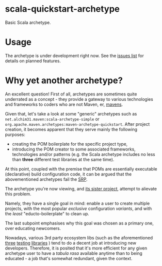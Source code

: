 scala-quickstart-archetype
==========================

Basic Scala archetype.

Usage
=====

The archetype is under development right now. See the [issues list](https://github.com/mikkoz/scala-quickstart-archetype/issues) for details on planned features.

Why yet another archetype?
==========================

An excellent question! First of all, archetypes are sometimes quite underrated as a concept - they provide a gateway to various technologies and frameworks to coders who are not Maven, er, [mavens](https://en.wikipedia.org/wiki/Maven).

Given that, let's take a look at some "generic" archetypes such as `net.alchim31.maven:scala-archetype-simple` or `org.apache.maven.archetypes:maven-archetype-quickstart`. After project creation, it becomes apparent that they serve mainly the following purposes:
* creating the POM boilerplate for the specific project type,
* introducing the POM creator to some associated frameworks, technologies and/or patterns (e.g. the Scala archetype includes no less than **three** different test libraries at the same time).

At this point, coupled with the premise that POMs are essentially executable (declarative) build configuration code, it can be argued that the abovementioned archetypes fail the [SRP](https://en.wikipedia.org/wiki/Single_responsibility_principle).

The archetype you're now viewing, and [its sister project](https://github.com/mikkoz/java8-quickstart-archetype), attempt to alievate this problem.

Namely, they have a single goal in mind: enable a user to create multiple projects, with the most popular *exclusive* configuration *variants*, and with the *least* "educto-boilerplate" to clean up.

The last subpoint emphasises why this goal was chosen as a primary one, over educating newcomers. 

Nowadays, various 3rd party ecosystem libs (such as the aforementioned [three](http://junit.org/) [testing](http://www.scalatest.org/) [libraries](https://etorreborre.github.io/specs2/) ) tend to do a decent job at introducing new developers. Therefore, it is posited that it's more efficient for any given archetype user to have a *tabula rasa* available anytime than to being educated - a job that's somewhat redundant, given the context.
